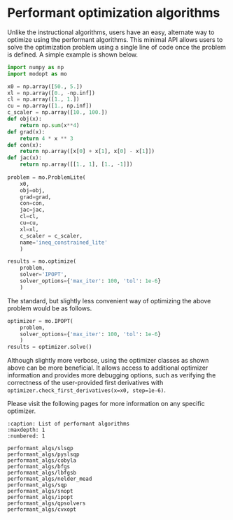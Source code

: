 # Performant optimization algorithms

Unlike the instructional algorithms, users have an easy, alternate way to optimize using
the performant algorithms.
This minimal API allows users to solve the optimization problem using a single line of code once the problem is defined.
A simple example is shown below.

```py
import numpy as np
import modopt as mo

x0 = np.array([50., 5.])
xl = np.array([0., -np.inf])
cl = np.array([1., 1.])
cu = np.array([1., np.inf])
c_scaler = np.array([10., 100.])
def obj(x):
    return np.sum(x**4)
def grad(x):    
    return 4 * x ** 3
def con(x):
    return np.array([x[0] + x[1], x[0] - x[1]])
def jac(x):
    return np.array([[1., 1], [1., -1]])
    
problem = mo.ProblemLite(
    x0, 
    obj=obj, 
    grad=grad, 
    con=con, 
    jac=jac, 
    cl=cl, 
    cu=cu,
    xl=xl,
    c_scaler = c_scaler,
    name='ineq_constrained_lite'
    )

results = mo.optimize(
    problem, 
    solver='IPOPT', 
    solver_options={'max_iter': 100, 'tol': 1e-6}
    )
```

The standard, but slightly less convenient way of optimizing the above problem would be as follows.
```py
optimizer = mo.IPOPT(
    problem, 
    solver_options={'max_iter': 100, 'tol': 1e-6}
    )
results = optimizer.solve()
```

Although slightly more verbose, using the optimizer classes as shown above can be more beneficial.
It allows access to additional optimizer information and provides more debugging options,
such as verifying the correctness of the user-provided first derivatives 
with `optimizer.check_first_derivatives(x=x0, step=1e-6)`.

Please visit the following pages for more information on any specific optimizer.

```{toctree}
:caption: List of performant algorithms
:maxdepth: 1
:numbered: 1

performant_algs/slsqp
performant_algs/pyslsqp
performant_algs/cobyla
performant_algs/bfgs
performant_algs/lbfgsb
performant_algs/nelder_mead
performant_algs/sqp
performant_algs/snopt
performant_algs/ipopt
performant_algs/qpsolvers
performant_algs/cvxopt
```